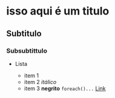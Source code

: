 # isso aqui é um titulo 
## Subtitulo 
### Subsubtittulo


* Lista 

    + item 1
    + item 2 *itálico* 
    + item 3 **negrito** 
    <code>foreach()...</code>
    [Link](https://www.uol.com.br)
